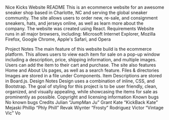 Nice Kicks Website README
This is an ecommerce website for an awesome sneaker shop based in Charlotte, NC and serving the global sneaker community. The site allows users to order new, re-sale, and consignment sneakers, hats, and jerseys online, as well as learn more about the company. The website was created using React.
Requirements
Website runs in all major browsers, including: Microsoft Internet Explorer, Mozilla Firefox, Google Chrome, Apple's Safari, and Opera

Project Notes
The main feature of this website build is the ecommerce platform. This allows users to view each item for sale on a pop-up window including a description, price, shipping information, and multiple images. Users can add the item to their cart and purchase. The site also features Home and About Us pages, as well as a search feature.
Files & directories
Images are stored in a file under Components.
Item Descriptions are stored in Board.js.
Design Notes
Design uses a combination of inline, CSS, and Bootstrap. The goal of styling for this project is to be user friendly, clean, organized, and visually appealing, while showcasing the items for sale as prominently as possible.
Copyright and licensing information
Known bugs
No known bugs
Credits
Julian “JumpMan Ju” Grant
Kate “KickBack Kate” Mejaski
Phillip “Phly Phill” Revak
Wiynter “Frosty” Rodriguez
Victor “Vintage Vic” Vo

